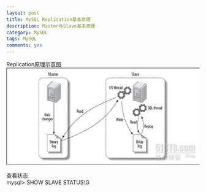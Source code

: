 ```yaml
---
layout: post
title: MySQL Replication基本原理
description: Master与Slave基本原理
category: MySQL
tags: MySQL
comments: yes
---
```


Replication原理示意图  
![init](/assets/images/mysql-replication.jpg)

查看状态  
  mysql> SHOW SLAVE STATUS\G
